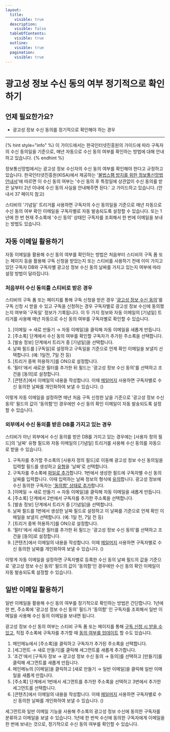 ```yaml
---
layout:
  title:
    visible: true
  description:
    visible: false
  tableOfContents:
    visible: true
  outline:
    visible: true
  pagination:
    visible: true
---
```


# 광고성 정보 수신 동의 여부 정기적으로 확인하기

## 언제 필요한가요?

* 광고성 정보 수신 동의를 정기적으로 확인해야 하는 경우

***

{% hint style="info" %}
이 가이드에서는 한국인터넷진흥원의 가이드에 따라 구독자의 수신 동의일을 기준으로, 매년 자동으로 수신 동의 여부를 확인하는 방법에 대해 안내하고 있습니다.
{% endhint %}

정보통신망법에서는 광고성 정보 수신자의 수신 동의 여부를 확인해야 한다고 규정하고 있습니다. 한국인터넷진흥원(KISA)에서 제공하는 '[불법스팸 방지를 위한 정보통신망법 안내서](https://www.kisa.or.kr/401/form?postSeq=3256)'에 따르면 이 수신 동의 여부는 '수신 동의 후 특정일에 상관없이 수신 동의를 받은 날부터 2년 이내에 수신 동의 사실을 안내해주면 된다.' 고 가이드하고 있습니다. (안내서 37 페이지 참고)&#x20;

스티비의 '기념일' 트리거를 사용하면 구독자의 수신 동의일을 기준으로 매년 자동으로 수신 동의 여부 확인 이메일을 구독자별로 자동 발송되도록 설정할 수 있습니다. 또는 1년에 한 번 현재 주소록에 '수신 동의' 상태인 구독자를 조회해서 한 번에 이메일을 보내는 방법도 있습니다.

## 자동 이메일 활용하기

자동 이메일을 활용해 수신 동의 여부를 확인하는 방법은 처음부터 스티비의 구독 폼 또는 페이지 등을 활용해 구독 신청을 받았는지 또는 스티비를 사용하기 전에 이미 가지고 있던 구독자 DB와 구독자별 광고성 정보 수신 동의 날짜를 가지고 있는지 여부에 따라 설정 방법이 달라집니다.&#x20;

### 처음부터 수신 동의를 스티비로 받은 경우

스티비의 구독 폼 또는 페이지를 통해 구독 신청을 받은 경우 '[광고성 정보 수신 동의](https://help.stibee.com/list/adding-managing-subscriber/understanding-subscriber-info#understanding-promotional-consent)'를 구독 신청 시 받을 수 있고 구독을 신청하는 경우 구독자별로 광고성 정보 수신에 동의했는지 여부와 '구독일' 정보가 기록됩니다. 이 두 가지 정보와 자동 이메일의 \[기념일] 트리거를 사용해 매년 자동으로 수신 동의 여부를 구독자별로 확인할 수 있습니다.&#x20;

1. \[이메일 → 새로 만들기 → 자동 이메일]을 클릭해 자동 이메일을 새롭게 만듭니다.
2. \[주소록] 단계에서 수신 동의 여부를 확인할 구독자가 추가된 주소록을 선택합니다.
3. \[발송 정보] 단계에서 트리거 중 \[기념일]을 선택합니다.
4. 날짜 필드를 \[구독일]로 설정하고 구독일을 기준으로 언제 확인 이메일을 보낼지 선택합니다. (예: 1일전, 7일 전 등)
5. \[트리거 중복 허용하기]를 ON으로 설정합니다.
6. '필터'에서 새로운 필터를 추가한 뒤 필드는 '광고성 정보 수신 동의'를 선택하고 조건을 \[동의]로 설정합니다.
7. \[콘텐츠]에서 이메일의 내용을 작성합니다. 이때 [메일머지](../../email/edit/personalized-merge.md) 사용하면 구독자별로 수신 동의한 날짜를 개인화하여 보낼 수 있습니다. ($%subscribed\_date%$)

이렇게 자동 이메일을 설정하면 매년 처음 구독 신청한 날을 기준으로 '광고성 정보 수신 동의' 필드의 값이 '동의함'인 경우에만 수신 동의 확인 이메일이 자동 발송되도록 설정할 수 있습니다.&#x20;



### 외부에서 수신 동의를 받은 DB를 가지고 있는 경우

스티비가 아닌 외부에서 수신 동의를 받은 DB를 가지고 있는 경우에는 \[사용자 정의 필드]의 '날짜' 유형 필드와 자동 이메일의 \[기념일] 트리거를 사용해 수신 동의를 자동으로 받을 수 있습니다.&#x20;

1. 구독자를 추가할 주소록의 \[사용자 정의 필드]로 이동해 광고성 정보 수신 동의일을 입력할 필드를 생성하고 [유형](https://help.stibee.com/list/adding-managing-subscriber/understanding-subscriber-info#undefined-5)을 '날짜'로 선택합니다.
2. 구독자를 주소록에 [파일로 추가](../../list/adding-managing-subscriber/add.md#file)합니다. 1번에서 생성한 필드에 구독자별 수신 동의 날짜를 입력합니다. 이때 입력하는 날짜 정보의 형식에 [유의](https://help.stibee.com/tip/overview/subscriber-upload-issues#h\_01hehqt3qngp7fbhy4zfm55196)합니다. 광고성 정보에 수신 동의한 구독자는 ['동의함' 상태로 추가](https://help.stibee.com/list/adding-managing-subscriber/add#undefined)합니다.
3. \[이메일 → 새로 만들기 → 자동 이메일]을 클릭해 자동 이메일을 새롭게 만듭니다.
4. \[주소록] 단계에서 2번에서 구독자를 추가한 주소록을 선택합니다.
5. \[발송 정보] 단계에서 트리거 중 \[기념일]을 선택합니다.
6. 날짜 필드를 1번에서 생성한 날짜 필드로 설정하고 이 날짜를 기준으로 언제 확인 이메일을 보낼지 선택합니다. (예: 1일 전, 7일 전 등)
7. \[트리거 중복 허용하기]를 ON으로 설정합니다.
8. '필터'에서 새로운 필터를 추가한 뒤 필드는 '광고성 정보 수신 동의'를 선택하고 조건을 \[동의]로 설정합니다.
9. \[콘텐츠]에서 이메일의 내용을 작성합니다. 이때 [메일머지](../../email/edit/personalized-merge.md) 사용하면 구독자별로 수신 동의한 날짜를 개인화하여 보낼 수 있습니다. ($%subscribed\_date%$)

이렇게 자동 이메일을 설정하면 구독자별로 등록한 수신 동의 날짜 필드의 값을 기준으로 '광고성 정보 수신 동의' 필드의 값이 '동의함'인 경우에만 수신 동의 확인 이메일이 자동 발송되도록 설정할 수 있습니다.



## 일반 이메일 활용하기

일반 이메일을 활용해 수신 동의 여부를 정기적으로 확인하는 방법은 간단합니다. 1년에 한 번, 주소록에 '광고성 정보 수신 동의' 필드가 '동의함' 인 구독자를 조회해서 일반 이메일을 사용해 수신 동의 이메일을 보내면 됩니다.

광고성 정보 수신 동의 여부는 스티비 구독 폼 또는 페이지를 통해 [구독 신청 시 받을 수 있고](https://help.stibee.com/list/adding-managing-subscriber/understanding-subscriber-info#setting-consent-options), 직접 주소록에 구독자를 추가할 때 [동의 여부를 업데이트](https://help.stibee.com/list/adding-managing-subscriber/add#undefined) 할 수도 있습니다.

1. 메인메뉴에서 \[주소록]을 클릭하고 구독자가 추가된 주소록을 선택합니다.
2. \[세그먼트 → 새로 만들기]를 클릭해 세그먼트를 새롭게 추가합니다.
3. '조건'에서 \[구독자 정보 → 광고성 정보 수신 동의 → 동의]를 선택하고 \[만들기]를 클릭해 세그먼트를 새롭게 만듭니다.
4. 메인메뉴의 \[이메일]을 클릭하고 \[새로 만들기 → 일반 이메일]을 클릭해 일반 이메일을 새롭게 만듭니다.
5. \[주소록] 단계에서 1번에서 세그먼트를 추가한 주소록을 선택하고 3번에서 추가한 세그먼트를 선택합니다.
6. \[콘텐츠]에서 이메일의 내용을 작성합니다. 이때 [메일머지](../../email/edit/personalized-merge.md) 사용하면 구독자별로 수신 동의한 날짜를 개인화하여 보낼 수 있습니다. ($%subscribed\_date%$)

세그먼트와 일반 이메일 기능을 사용해 주소록의 광고성 정보 수신에 동의한 구독자를 분류하고 이메일을 보낼 수 있습니다. 1년에 한 번씩 수신에 동의한 구독자에게 이메일을 한 번에 보내는 것으로, 정기적으로 수신 동의 여부를 확인할 수 있습니다.

